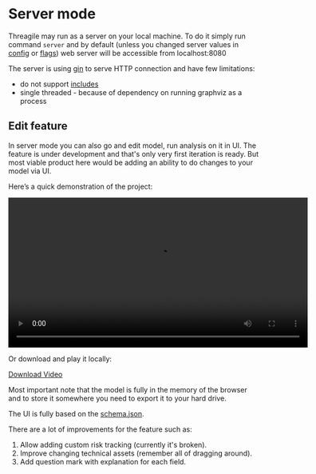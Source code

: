 # Server mode

Threagile may run as a server on your local machine. To do it simply run command `server` and
by default (unless you changed server values in [config](./config.md) or [flags](./flags.md)) web server will be accessible from localhost:8080

The server is using [gin](https://github.com/gin-gonic/gin) to serve HTTP connection and have few limitations:

- do not support [includes](./includes.md)
- single threaded - because of dependency on running graphviz as a process

## Edit feature

In server mode you can also go and edit model, run analysis on it in UI. The feature is under development and that's only very first iteration is ready.
But most viable product here would be adding an ability to do changes to your model via UI.

Here’s a quick demonstration of the project:

<video width="600" controls>
  <source src="./edit-model.mp4" type="video/mp4">
  Your browser does not support the video tag.
</video>

Or download and play it locally:

[Download Video](./edit-model.mp4)

Most important note that the model is fully in the memory of the browser and to store it somewhere you need to export it to your hard drive.

The UI is fully based on the [schema.json](../support/schema.json).

There are a lot of improvements for the feature such as:

1. Allow adding custom risk tracking (currently it's broken).
2. Improve changing technical assets (remember all of dragging around).
3. Add question mark with explanation for each field.
